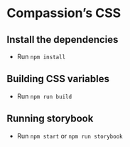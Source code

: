 # Compassion’s CSS

## Install the dependencies
- Run `npm install`

## Building CSS variables
 - Run `npm run build`

## Running storybook
- Run `npm start` or `npm run storybook`
